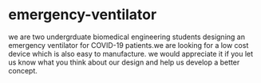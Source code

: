 # emergency-ventilator
we are two undergrduate biomedical engineering students designing an emergency ventilator for COVID-19 patients.we are looking for a low cost device which is also easy to manufacture.
we would appreciate it if you let us know what you think about our design and help us develop a better concept.

